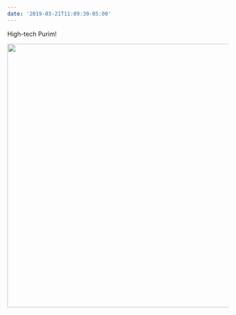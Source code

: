 ```yaml
---
date: '2019-03-21T11:09:39-05:00'
---
```

High-tech Purim!

<img src="uploads/2019/757627fdf0.jpg" width="560" height="600" alt="" />
